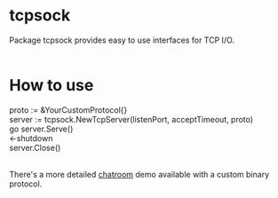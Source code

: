 # tcpsock
Package tcpsock provides easy to use interfaces for TCP I/O.</br></br>

# How to use
proto := &YourCustomProtocol{}</br>
server := tcpsock.NewTcpServer(listenPort, acceptTimeout, proto)</br>
go server.Serve()</br>
<-shutdown</br>
server.Close()</br></br>

There's a more detailed [chatroom](https://github.com/ecofast/tcpsock/tree/master/samples/chatroom) demo available with a custom binary protocol.
